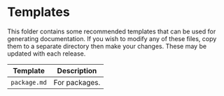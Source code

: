 # Templates

This folder contains some recommended templates that can be used for generating documentation. If you wish to modify any of these files, copy them to a separate directory then make your changes. These may be updated with each release.

Template | Description
--- | ---
`package.md` | For packages.
